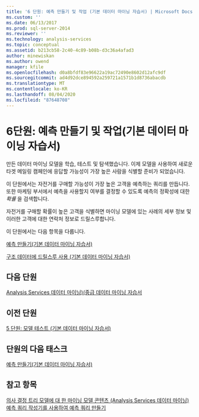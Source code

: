 ```yaml
---
title: '6 단원: 예측 만들기 및 작업 (기본 데이터 마이닝 자습서) | Microsoft Docs'
ms.custom: ''
ms.date: 06/13/2017
ms.prod: sql-server-2014
ms.reviewer: ''
ms.technology: analysis-services
ms.topic: conceptual
ms.assetid: b213cb58-2c40-4c89-b08b-d3c36a4afad3
author: minewiskan
ms.author: owend
manager: kfile
ms.openlocfilehash: d0a8bfdf83e96622a19ac72490e8602d12afc9df
ms.sourcegitcommit: ad4d92dce894592a259721a1571b1d8736abacdb
ms.translationtype: MT
ms.contentlocale: ko-KR
ms.lasthandoff: 08/04/2020
ms.locfileid: "87648708"
---
```

# <a name="lesson-6-creating-and-working-with-predictions-basic-data-mining-tutorial"></a>6단원: 예측 만들기 및 작업(기본 데이터 마이닝 자습서)
  만든 데이터 마이닝 모델을 학습, 테스트 및 탐색했습니다. 이제 모델을 사용하여 새로운 타겟 메일링 캠페인에 응답할 가능성이 가장 높은 사람을 식별할 준비가 되었습니다.  
  
 이 단원에서는 자전거를 구매할 가능성이 가장 높은 고객을 예측하는 쿼리를 만듭니다. 또한 마케팅 부서에서 예측을 사용할지 여부를 결정할 수 있도록 예측의 정확성에 대한 *확률* 을 검색합니다.  
  
 자전거를 구매할 확률이 높은 고객을 식별하면 마이닝 모델에 있는 사례의 세부 정보 및 이러한 고객에 대한 연락처 정보로 드릴스루합니다.  
  
 이 단원에서는 다음 항목을 다룹니다.  
  
 [예측 만들기&#40;기본 데이터 마이닝 자습서&#41;](../../2014/tutorials/creating-predictions-basic-data-mining-tutorial.md)  
  
 [구조 데이터에 드릴스루 사용 &#40;기본 데이터 마이닝 자습서&#41;](../../2014/tutorials/using-drillthrough-on-structure-data-basic-data-mining-tutorial.md)  
  
## <a name="next-lesson"></a>다음 단원  
 [Analysis Services 데이터 마이닝&#41;&#40;중급 데이터 마이닝 자습서](../../2014/tutorials/intermediate-data-mining-tutorial-analysis-services-data-mining.md)  
  
## <a name="previous-lesson"></a>이전 단원  
 [5 단원: 모델 테스트 &#40;기본 데이터 마이닝 자습서&#41;](../../2014/tutorials/lesson-5-testing-models-basic-data-mining-tutorial.md)  
  
## <a name="next-task-in-lesson"></a>단원의 다음 태스크  
 [예측 만들기&#40;기본 데이터 마이닝 자습서&#41;](../../2014/tutorials/creating-predictions-basic-data-mining-tutorial.md)  
  
## <a name="see-also"></a>참고 항목  
 [의사 결정 트리 모델에 대 한 마이닝 모델 콘텐츠 &#40;Analysis Services 데이터 마이닝&#41;](../../2014/analysis-services/data-mining/mining-model-content-for-decision-tree-models-analysis-services-data-mining.md)   
 [예측 쿼리 작성기를 사용하여 예측 쿼리 만들기](../../2014/analysis-services/data-mining/create-a-prediction-query-using-the-prediction-query-builder.md)  
  
  
